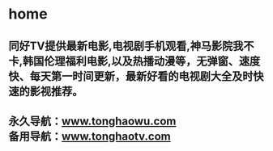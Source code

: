 # home
同好TV提供最新电影,电视剧手机观看,神马影院我不卡,韩国伦理福利电影,以及热播动漫等，无弹窗、速度快、每天第一时间更新，最新好看的电视剧大全及时快速的影视推荐。 
------------------------------------   
永久导航：www.tonghaowu.com      
备用导航：www.tonghaotv.com      
-
